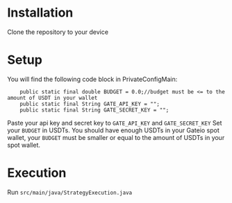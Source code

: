 # Installation
Clone the repository to your device

# Setup
You will find the following code block in PrivateConfigMain:
```
    public static final double BUDGET = 0.0;//budget must be <= to the amount of USDT in your wallet
    public static final String GATE_API_KEY = "";
    public static final String GATE_SECRET_KEY = "";

```
Paste your api key and secret key to ```GATE_API_KEY``` and ```GATE_SECRET_KEY```
Set your ```BUDGET``` in USDTs. You should have enough USDTs in your Gateio spot wallet, your ```BUDGET``` must be smaller or equal to the amount of USDTs in your spot wallet.

# Execution
Run ```src/main/java/StrategyExecution.java```



